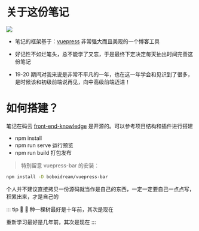 # 关于这份笔记

![](https://gitee.com/Jioho/img/raw/master/knowledge/logo/20200606180101.png)

- 笔记的框架基于：[vuepress](https://vuepress.vuejs.org/zh/guide/) 非常强大而且美观的一个博客工具

- 好记性不如烂笔头，总不能学了又忘，于是最终下定决定每天抽出时间完善这份笔记

- 19-20 期间对我来说是非常不平凡的一年，也在这一年学会和见识到了很多，是时候该和初级前端说再见，向中高级前端迈进！

# 如何搭建？

笔记在码云 [front-end-knowledge](https://gitee.com/Jioho/front-end-knowledge) 是开源的。可以参考项目结构和插件进行搭建

- npm install
- npm run serve 运行预览
- npm run build 打包发布

> 特别留意 vuepress-bar 的安装：

```sh
npm install -D boboidream/vuepress-bar
```

个人并不建议直接拷贝一份源码就当作是自己的东西，一定一定要自己一点点写，积累出来，才是自己的

::: tip 🌳 📓
种一棵树最好是十年前，其次是现在

重新学习最好是几年前，其次是现在
:::
